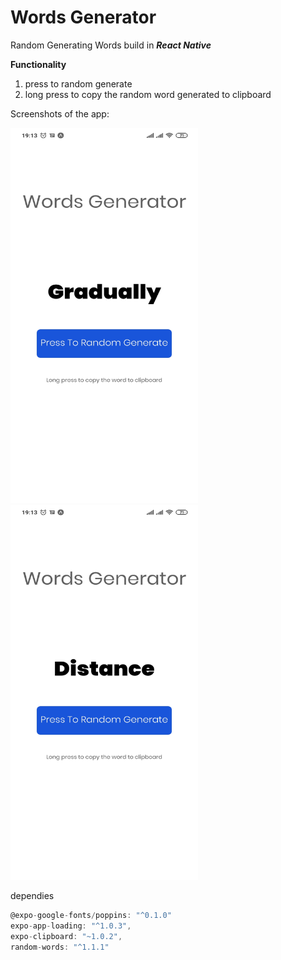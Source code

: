 # Words Generator
Random Generating Words build in ***React Native***

**Functionality**
1. press to random generate
1. long press to copy the random word generated to clipboard 

Screenshots of the app:

 
<img 
  src="https://github.com/abdoashraf56/react_native_words_generator/blob/master/screenshots/sc1.jpg" 
  data-canonical-src="Image of APP" 
  width="300" height="600" 
 />       <img 
  src="https://github.com/abdoashraf56/react_native_words_generator/blob/master/screenshots/sc2.jpg" 
  data-canonical-src="Image of APP" 
  width="300" height="600" 
 />
 
 dependies
```javascript
@expo-google-fonts/poppins: "^0.1.0"
expo-app-loading: "^1.0.3",
expo-clipboard: "~1.0.2",
random-words: "^1.1.1"
```
